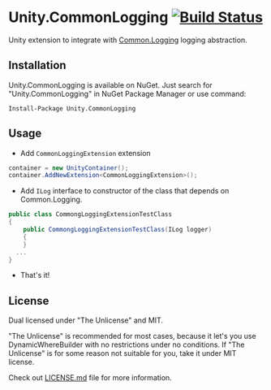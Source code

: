 # Unity.CommonLogging [![Build Status](https://travis-ci.com/mikecud/Unity.CommonLogging.svg?branch=master)](https://travis-ci.com/mikecud/Unity.CommonLogging)

Unity extension to integrate with [Common.Logging](https://github.com/net-commons/common-logging) logging abstraction.

## Installation

Unity.CommonLogging is available on NuGet. Just search for "Unity.CommonLogging" in NuGet Package Manager or use command:
```
Install-Package Unity.CommonLogging
```

## Usage

- Add `CommonLoggingExtension` extension

```C#
container = new UnityContainer();
container.AddNewExtension<CommonLoggingExtension>();
```
- Add `ILog` interface to constructor of the class that depends on Common.Logging.

```C#
public class CommongLoggingExtensionTestClass
{
    public CommongLoggingExtensionTestClass(ILog logger)
    {
    }
  ...
}
```
- That's it!

## License

Dual licensed under "The Unlicense" and MIT. 

"The Unlicense" is recommended for most cases, because it let's you use DynamicWhereBuilder with no restrictions under no conditions. If "The Unlicense" is for some reason not suitable for you, take it under MIT license. 

Check out [LICENSE.md](LICENSE.md) file for more information.